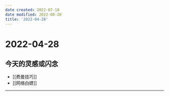 ```yaml
---
date created: 2022-07-18
date modified: 2022-08-20
title: '2022-04-28'
---
```


# 2022-04-28

## 今天的灵感或闪念

- [[费曼技巧]]
- [[网络白嫖]]
---
